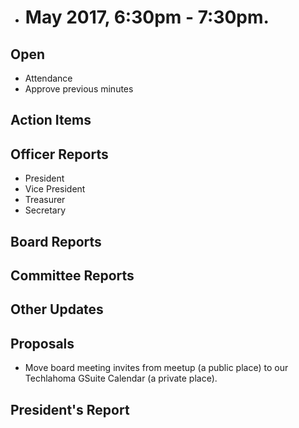 * # May 2017, 6:30pm - 7:30pm.

## Open
* Attendance
* Approve previous minutes

## Action Items

## Officer Reports
* President
* Vice President
* Treasurer
* Secretary

## Board Reports


## Committee Reports
## Other Updates
## Proposals
* Move board meeting invites from meetup (a public place) to our Techlahoma GSuite Calendar (a private place).
  
## President's Report 

